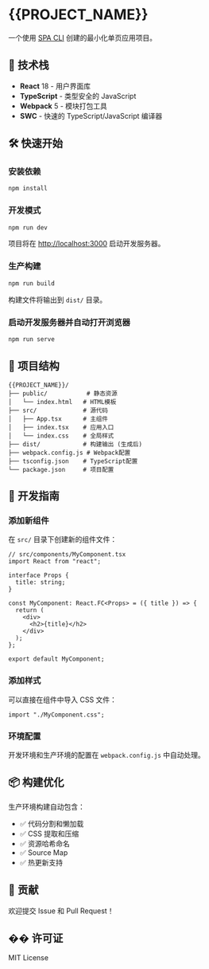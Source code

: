 # {{PROJECT_NAME}}

一个使用 [SPA CLI](https://github.com/your-username/spa-cli) 创建的最小化单页应用项目。

## 🚀 技术栈

- **React** 18 - 用户界面库
- **TypeScript** - 类型安全的 JavaScript
- **Webpack** 5 - 模块打包工具
- **SWC** - 快速的 TypeScript/JavaScript 编译器

## 🛠️ 快速开始

### 安装依赖

```bash
npm install
```

### 开发模式

```bash
npm run dev
```

项目将在 [http://localhost:3000](http://localhost:3000) 启动开发服务器。

### 生产构建

```bash
npm run build
```

构建文件将输出到 `dist/` 目录。

### 启动开发服务器并自动打开浏览器

```bash
npm run serve
```

## 📁 项目结构

```
{{PROJECT_NAME}}/
├── public/           # 静态资源
│   └── index.html   # HTML模板
├── src/             # 源代码
│   ├── App.tsx      # 主组件
│   ├── index.tsx    # 应用入口
│   └── index.css    # 全局样式
├── dist/            # 构建输出 (生成后)
├── webpack.config.js # Webpack配置
├── tsconfig.json    # TypeScript配置
└── package.json     # 项目配置
```

## 🎯 开发指南

### 添加新组件

在 `src/` 目录下创建新的组件文件：

```tsx
// src/components/MyComponent.tsx
import React from "react";

interface Props {
  title: string;
}

const MyComponent: React.FC<Props> = ({ title }) => {
  return (
    <div>
      <h2>{title}</h2>
    </div>
  );
};

export default MyComponent;
```

### 添加样式

可以直接在组件中导入 CSS 文件：

```tsx
import "./MyComponent.css";
```

### 环境配置

开发环境和生产环境的配置在 `webpack.config.js` 中自动处理。

## 📦 构建优化

生产环境构建自动包含：

- ✅ 代码分割和懒加载
- ✅ CSS 提取和压缩
- ✅ 资源哈希命名
- ✅ Source Map
- ✅ 热更新支持

## 🤝 贡献

欢迎提交 Issue 和 Pull Request！

## �� 许可证

MIT License
